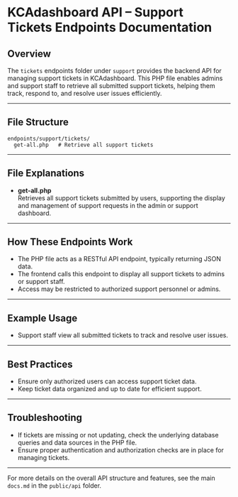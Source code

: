 # KCAdashboard API – Support Tickets Endpoints Documentation

## Overview

The `tickets` endpoints folder under `support` provides the backend API for managing support tickets in KCAdashboard. This PHP file enables admins and support staff to retrieve all submitted support tickets, helping them track, respond to, and resolve user issues efficiently.

---

## File Structure

```
endpoints/support/tickets/
  get-all.php   # Retrieve all support tickets
```

---

## File Explanations

- **get-all.php**  
  Retrieves all support tickets submitted by users, supporting the display and management of support requests in the admin or support dashboard.

---

## How These Endpoints Work

- The PHP file acts as a RESTful API endpoint, typically returning JSON data.
- The frontend calls this endpoint to display all support tickets to admins or support staff.
- Access may be restricted to authorized support personnel or admins.

---

## Example Usage

- Support staff view all submitted tickets to track and resolve user issues.

---

## Best Practices

- Ensure only authorized users can access support ticket data.
- Keep ticket data organized and up to date for efficient support.

---

## Troubleshooting

- If tickets are missing or not updating, check the underlying database queries and data sources in the PHP file.
- Ensure proper authentication and authorization checks are in place for managing tickets.

---

For more details on the overall API structure and features, see the main `docs.md` in the `public/api` folder.
